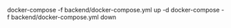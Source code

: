 docker-compose -f backend/docker-compose.yml up -d
docker-compose -f backend/docker-compose.yml down
